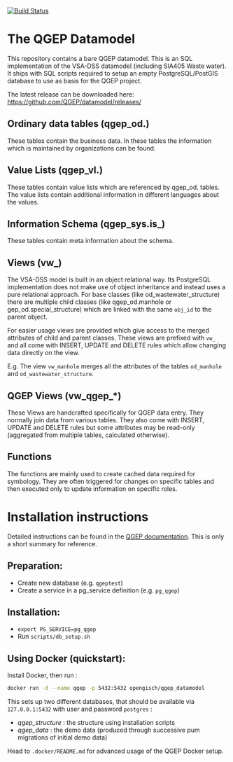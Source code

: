 [![Build Status](https://travis-ci.org/QGEP/datamodel.svg?branch=master)](https://travis-ci.org/QGEP/datamodel)

The QGEP Datamodel
==================

This repository contains a bare QGEP datamodel. This is an SQL implementation
of the VSA-DSS datamodel (including SIA405 Waste water). It ships with SQL scripts required
to setup an empty PostgreSQL/PostGIS database to use as basis for the QGEP
project.

The latest release can be downloaded here: https://github.com/QGEP/datamodel/releases/

Ordinary data tables (qgep\_od.)
---------------------------

These tables contain the business data. In these tables the information which
is maintained by organizations can be found.

Value Lists (qgep\_vl.)
------------------

These tables contain value lists which are referenced by qgep_od. tables. The value
lists contain additional information in different languages about the values.

Information Schema (qgep\_sys.is\_)
-------------------------

These tables contain meta information about the schema.

Views (vw\_)
------------

The VSA-DSS model is built in an object relational way. Its PostgreSQL
implementation does not make use of object inheritance and instead uses a pure
relational approach. For base classes (like od\_wastewater\_structure) there
are multiple child classes (like qgep\_od.manhole or gep\_od.special\_structure) which
are linked with the same `obj_id` to the parent object.

For easier usage views are provided which give access to the merged attributes
of child and parent classes. These views are prefixed with `vw_` and all come
with INSERT, UPDATE and DELETE rules which allow changing data directly on the
view.

E.g. The view `vw_manhole` merges all the attributes of the tables `od_manhole`
and `od_wastewater_structure`.

QGEP Views (vw\_qgep\_\*)
-------------------------

These Views are handcrafted specifically for QGEP data entry. They normally
join data from various tables. They also come with INSERT, UPDATE and DELETE
rules but some attributes may be read-only (aggregated from multiple tables,
calculated otherwise).

Functions
---------

The functions are mainly used to create cached data required for symbology.
They are often triggered for changes on specific tables and then executed only
to update information on specific roles.

Installation instructions
=========================

Detailed instructions can be found in the [QGEP documentation](http://qgep.github.io/docs/).
This is only a short summary for reference.

Preparation:
------------

 * Create new database (e.g. `qgeptest`)
 * Create a service in a pg\_service definition (e.g. `pg_qgep`)

Installation:
-------------

 * `export PG_SERVICE=pg_qgep`
 * Run `scripts/db_setup.sh`

Using Docker (quickstart):
----------------

Install Docker, then run :

```bash
docker run -d --name qgep -p 5432:5432 opengisch/qgep_datamodel
```

This sets up two different databases, that should be available via `127.0.0.1:5432` with user and password `postgres` :

- *qgep_structure* : the structure using installation scripts
- *qgep_data* : the demo data (produced through successive pum migrations of initial demo data)

Head to `.docker/README.md` for advanced usage of the QGEP Docker setup.
